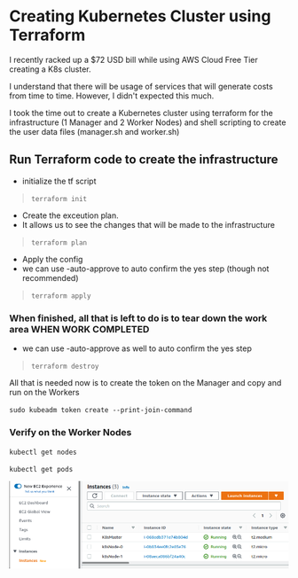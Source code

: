 # Creating Kubernetes Cluster using Terraform

I recently racked up a $72 USD bill while using AWS Cloud Free Tier creating a K8s cluster.

I understand that there will be usage of services that will generate costs from time to time. However, I didn't expected this much. 

I took the time out to create a Kubernetes cluster using terraform for the infrastructure (1 Manager and 2 Worker Nodes) and shell scripting to create the user data files (manager.sh and worker.sh)

## Run Terraform code to create the infrastructure

* initialize the tf script
> `terraform init`

* Create the exceution plan.
* It allows us to see the changes that will be made to the infrastructure
> `terraform plan`

* Apply the config 
* we can use -auto-approve to auto confirm the yes step (though not recommended)
> `terraform apply`

### When finished, all that is left to do is to tear down the work area WHEN WORK COMPLETED

* we can use -auto-approve as well to auto confirm the yes step
> `terraform destroy`

All that is needed now is to create the token on the Manager and copy and run on the Workers

`sudo kubeadm token create --print-join-command`

### Verify on the Worker Nodes
`kubectl get nodes`

`kubectl get pods`

![Aws](Screenshot_20220221_140630.png)
